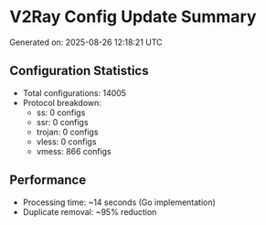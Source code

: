 # V2Ray Config Update Summary
Generated on: 2025-08-26 12:18:21 UTC

## Configuration Statistics
- Total configurations: 14005
- Protocol breakdown:
  - ss: 0 configs
  - ssr: 0 configs
  - trojan: 0 configs
  - vless: 0 configs
  - vmess: 866 configs

## Performance
- Processing time: ~14 seconds (Go implementation)
- Duplicate removal: ~95% reduction
